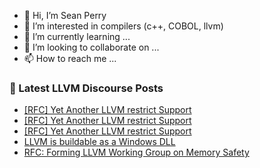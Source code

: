 - 👋 Hi, I’m Sean Perry
- 👀 I’m interested in compilers (c++, COBOL, llvm)
- 🌱 I’m currently learning ...
- 💞️ I’m looking to collaborate on ...
- 📫 How to reach me ...

<!---
s66perry/s66perry is a ✨ special ✨ repository because its `README.md` (this file) appears on your GitHub profile.
You can click the Preview link to take a look at your changes.
--->
### 📕 Latest LLVM Discourse Posts

<!-- DISCOURSE-LLVM:START -->
- [[RFC] Yet Another LLVM restrict Support](https://discourse.llvm.org/t/rfc-yet-another-llvm-restrict-support/87612#post_10)
- [[RFC] Yet Another LLVM restrict Support](https://discourse.llvm.org/t/rfc-yet-another-llvm-restrict-support/87612#post_9)
- [[RFC] Yet Another LLVM restrict Support](https://discourse.llvm.org/t/rfc-yet-another-llvm-restrict-support/87612#post_8)
- [LLVM is buildable as a Windows DLL](https://discourse.llvm.org/t/llvm-is-buildable-as-a-windows-dll/87748#post_5)
- [RFC: Forming LLVM Working Group on Memory Safety](https://discourse.llvm.org/t/rfc-forming-llvm-working-group-on-memory-safety/84434?page=2#post_33)
<!-- DISCOURSE-LLVM:END -->
